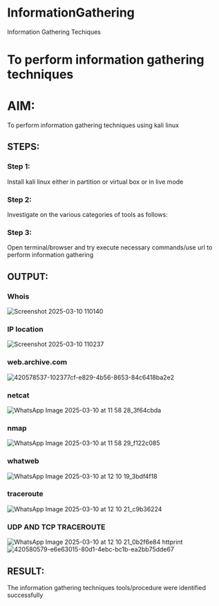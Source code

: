 # InformationGathering
Information Gathering Techiques

# To perform information gathering techniques

# AIM:

To perform information gathering techniques using kali linux 

## STEPS:

### Step 1:

Install kali linux either in partition or virtual box or in live mode

### Step 2:

Investigate on the various categories of tools as follows:

### Step 3:
Open terminal/browser and try execute necessary commands/use url to perform information gathering


## OUTPUT:
### Whois 
![Screenshot 2025-03-10 110140](https://github.com/user-attachments/assets/130e4a7a-80c4-49af-916b-7c8f9dcde35b)
### IP location
![Screenshot 2025-03-10 110237](https://github.com/user-attachments/assets/8086d46a-bc08-4f1f-9d1a-43c7cfd7e7e1)
### web.archive.com
![420578537-102377cf-e829-4b56-8653-84c6418ba2e2](https://github.com/user-attachments/assets/7558109b-6617-483f-a7d5-68b58b8d9f0d)
### netcat
![WhatsApp Image 2025-03-10 at 11 58 28_3f64cbda](https://github.com/user-attachments/assets/f785a5e2-28ce-4caa-aaed-54bb7bc3e82e)
### nmap
![WhatsApp Image 2025-03-10 at 11 58 29_f122c085](https://github.com/user-attachments/assets/8d02058e-de6b-48ce-965f-75fbb193b5e3)
### whatweb
![WhatsApp Image 2025-03-10 at 12 10 19_3bdf4f18](https://github.com/user-attachments/assets/08066704-a0d5-4e28-8210-9ef01c76ac50)
### traceroute
![WhatsApp Image 2025-03-10 at 12 10 21_c9b36224](https://github.com/user-attachments/assets/65e013d1-64a8-4899-b90b-5775ae53bb8b)
### UDP AND TCP TRACEROUTE
![WhatsApp Image 2025-03-10 at 12 10 21_0b2f6e84](https://github.com/user-attachments/assets/4eab18eb-3e5d-42e9-9ca6-df15f91252d0)
httprint
![420580579-e6e63015-80d1-4ebc-bc1b-ea2bb75dde67](https://github.com/user-attachments/assets/0042e12c-13f5-4de2-802a-8671fbb86b8b)


## RESULT:
The information gathering techniques tools/procedure were  identified successfully
